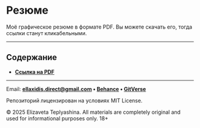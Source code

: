 # Резюме

Моё графическое резюме в формате PDF. Вы можете скачать его, тогда ссылки станут кликабельными.

---

## Содержание

- **[Ссылка на PDF](CONTENTS_RU/Resume.pdf)**

---

Email: **ellaxidis.direct@gmail.com &bull; [Behance](https://www.behance.net/ellaxidis) &bull; [GitVerse](https://gitverse.ru/ellaxidis)**

Репозиторий лицензирован на условиях MIT License.

&copy; 2025 Elizaveta Teplyashina. All materials are completely original and used for informational purposes only. 18+  
